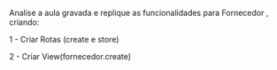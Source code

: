 Analise a aula gravada  e replique as funcionalidades para Fornecedor , criando:

1 - Criar Rotas (create e store) 

2 - Criar View(fornecedor.create)
